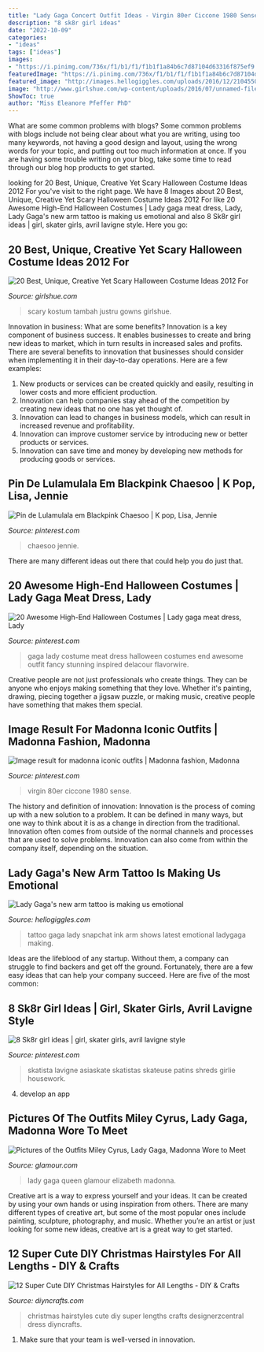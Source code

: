 ```yaml
---
title: "Lady Gaga Concert Outfit Ideas - Virgin 80er Ciccone 1980 Sense"
description: "8 sk8r girl ideas"
date: "2022-10-09"
categories:
- "ideas"
tags: ["ideas"]
images:
- "https://i.pinimg.com/736x/f1/b1/f1/f1b1f1a84b6c7d87104d63316f875ef9.jpg"
featuredImage: "https://i.pinimg.com/736x/f1/b1/f1/f1b1f1a84b6c7d87104d63316f875ef9.jpg"
featured_image: "http://images.hellogiggles.com/uploads/2016/12/21045506/snapchat-.jpg"
image: "http://www.girlshue.com/wp-content/uploads/2016/07/unnamed-file-3218.jpg"
ShowToc: true
author: "Miss Eleanore Pfeffer PhD"
---
```



What are some common problems with blogs?
Some common problems with blogs include not being clear about what you are writing, using too many keywords, not having a good design and layout, using the wrong words for your topic, and putting out too much information at once. If you are having some trouble writing on your blog, take some time to read through our blog hop products to get started.

	

		
looking for 20 Best, Unique, Creative Yet Scary Halloween Costume Ideas 2012 For you've visit to the right page. We have 8 Images about 20 Best, Unique, Creative Yet Scary Halloween Costume Ideas 2012 For like 20 Awesome High-End Halloween Costumes | Lady gaga meat dress, Lady, Lady Gaga&#039;s new arm tattoo is making us emotional and also 8 Sk8r girl ideas | girl, skater girls, avril lavigne style. Here you go:
		
    
## 20 Best, Unique, Creative Yet Scary Halloween Costume Ideas 2012 For

<img loading=lazy src="http://www.girlshue.com/wp-content/uploads/2016/07/unnamed-file-3218.jpg" onerror="this.onerror=null;this.src='https://tse3.mm.bing.net/th?id=OIP.UaQXLKJrW7ja8x7eya5bZwHaLH&amp;pid=15.1';" alt="20 Best, Unique, Creative Yet Scary Halloween Costume Ideas 2012 For">

_Source: girlshue.com_

>scary kostum tambah justru gowns girlshue. 

	

Innovation in business: What are some benefits?
Innovation is a key component of business success. It enables businesses to create and bring new ideas to market, which in turn results in increased sales and profits. There are several benefits to innovation that businesses should consider when implementing it in their day-to-day operations. Here are a few examples: 
1) New products or services can be created quickly and easily, resulting in lower costs and more efficient production. 
2) Innovation can help companies stay ahead of the competition by creating new ideas that no one has yet thought of. 
3) Innovation can lead to changes in business models, which can result in increased revenue and profitability. 
4) Innovation can improve customer service by introducing new or better products or services. 
5) Innovation can save time and money by developing new methods for producing goods or services.

    
## Pin De Lulamulala Em Blackpink Chaesoo | K Pop, Lisa, Jennie

<img loading=lazy src="https://i.pinimg.com/736x/f1/b1/f1/f1b1f1a84b6c7d87104d63316f875ef9.jpg" onerror="this.onerror=null;this.src='https://tse4.mm.bing.net/th?id=OIP.RNZyltxxOI-W3niAgqJ5YQHaJD&amp;pid=15.1';" alt="Pin de Lulamulala em Blackpink Chaesoo | K pop, Lisa, Jennie">

_Source: pinterest.com_

>chaesoo jennie. 

	

There are many different ideas out there that could help you do just that.

    
## 20 Awesome High-End Halloween Costumes | Lady Gaga Meat Dress, Lady

<img loading=lazy src="https://i.pinimg.com/736x/bf/f8/17/bff817a988216a78f977a7785843287b--holidays-halloween-halloween-stuff.jpg" onerror="this.onerror=null;this.src='https://tse3.mm.bing.net/th?id=OIP.0uEiQkMa2127dhKuXG1HpQHaS0&amp;pid=15.1';" alt="20 Awesome High-End Halloween Costumes | Lady gaga meat dress, Lady">

_Source: pinterest.com_

>gaga lady costume meat dress halloween costumes end awesome outfit fancy stunning inspired delacour flavorwire. 

	

Creative people are not just professionals who create things. They can be anyone who enjoys making something that they love. Whether it's painting, drawing, piecing together a jigsaw puzzle, or making music, creative people have something that makes them special.

    
## Image Result For Madonna Iconic Outfits | Madonna Fashion, Madonna

<img loading=lazy src="https://i.pinimg.com/originals/16/6c/12/166c12f4a1867a0083fc3908efc93670.jpg" onerror="this.onerror=null;this.src='https://tse1.mm.bing.net/th?id=OIP.pEF1G_Q3PmH23xvyYeUIcgHaLF&amp;pid=15.1';" alt="Image result for madonna iconic outfits | Madonna fashion, Madonna">

_Source: pinterest.com_

>virgin 80er ciccone 1980 sense. 

	

The history and definition of innovation:
Innovation is the process of coming up with a new solution to a problem. It can be defined in many ways, but one way to think about it is as a change in direction from the traditional. Innovation often comes from outside of the normal channels and processes that are used to solve problems. Innovation can also come from within the company itself, depending on the situation.

    
## Lady Gaga&#039;s New Arm Tattoo Is Making Us Emotional

<img loading=lazy src="http://images.hellogiggles.com/uploads/2016/12/21045506/snapchat-.jpg" onerror="this.onerror=null;this.src='https://tse1.mm.bing.net/th?id=OIP.6FapbIAZ5fb_mxCvX8J8KAHaNL&amp;pid=15.1';" alt="Lady Gaga&#039;s new arm tattoo is making us emotional">

_Source: hellogiggles.com_

>tattoo gaga lady snapchat ink arm shows latest emotional ladygaga making. 

	

Ideas are the lifeblood of any startup. Without them, a company can struggle to find backers and get off the ground. Fortunately, there are a few easy ideas that can help your company succeed. Here are five of the most common: 

    
## 8 Sk8r Girl Ideas | Girl, Skater Girls, Avril Lavigne Style

<img loading=lazy src="https://i.pinimg.com/474x/aa/b9/71/aab971d4af9f9ca6d9ec5ea55a41c7fc.jpg" onerror="this.onerror=null;this.src='https://tse2.mm.bing.net/th?id=OIP.IIF3aJe7IuDx0Umi6pq_WQAAAA&amp;pid=15.1';" alt="8 Sk8r girl ideas | girl, skater girls, avril lavigne style">

_Source: pinterest.com_

>skatista lavigne asiaskate skatistas skateuse patins shreds girlie housework. 

	

4. develop an app

    
## Pictures Of The Outfits Miley Cyrus, Lady Gaga, Madonna Wore To Meet

<img loading=lazy src="http://media.glamour.com/photos/569663eeeaefd309768dbd94/master/pass/fashion-2015-09-lady-gaga-queen-elizabeth-dec-2009-main.jpg" onerror="this.onerror=null;this.src='https://tse4.mm.bing.net/th?id=OIP.mUr1wDvHw31p8fCkn-egEgHaKX&amp;pid=15.1';" alt="Pictures of the Outfits Miley Cyrus, Lady Gaga, Madonna Wore to Meet">

_Source: glamour.com_

>lady gaga queen glamour elizabeth madonna. 

	

Creative art is a way to express yourself and your ideas. It can be created by using your own hands or using inspiration from others. There are many different types of creative art, but some of the most popular ones include painting, sculpture, photography, and music. Whether you’re an artist or just looking for some new ideas, creative art is a great way to get started.

    
## 12 Super Cute DIY Christmas Hairstyles For All Lengths - DIY &amp; Crafts

<img loading=lazy src="http://www.diyncrafts.com/wp-content/uploads/2014/12/christmas-diy-hairstyles.png" onerror="this.onerror=null;this.src='https://tse3.mm.bing.net/th?id=OIP.LFgPqBKTfiyvMV7e90CmVgHaJx&amp;pid=15.1';" alt="12 Super Cute DIY Christmas Hairstyles for All Lengths - DIY &amp; Crafts">

_Source: diyncrafts.com_

>christmas hairstyles cute diy super lengths crafts designerzcentral dress diyncrafts. 

	

1. Make sure that your team is well-versed in innovation.

